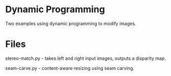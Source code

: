 # Dynamic Programming

Two examples using dynamic programming to modify images.

# Files

stereo-match.py - takes left and right input images, outputs a disparity map.

seam-carve.py - content-aware resizing using seam carving.
